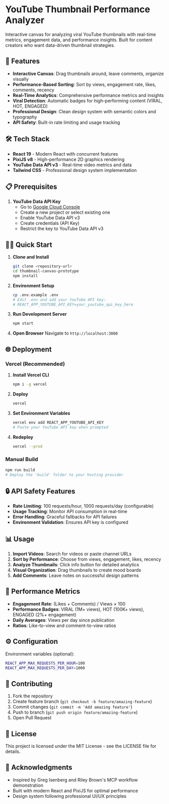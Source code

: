 # YouTube Thumbnail Performance Analyzer

Interactive canvas for analyzing viral YouTube thumbnails with real-time metrics, engagement data, and performance insights. Built for content creators who want data-driven thumbnail strategies.

## 🚀 Features

- **Interactive Canvas**: Drag thumbnails around, leave comments, organize visually
- **Performance-Based Sorting**: Sort by views, engagement rate, likes, comments, recency
- **Real-Time Analytics**: Comprehensive performance metrics and insights
- **Viral Detection**: Automatic badges for high-performing content (VIRAL, HOT, ENGAGED)
- **Professional Design**: Clean design system with semantic colors and typography
- **API Safety**: Built-in rate limiting and usage tracking

## 🛠️ Tech Stack

- **React 19** - Modern React with concurrent features
- **PixiJS v8** - High-performance 2D graphics rendering
- **YouTube Data API v3** - Real-time video metrics and data
- **Tailwind CSS** - Professional design system implementation

## 📋 Prerequisites

1. **YouTube Data API Key**
   - Go to [Google Cloud Console](https://console.developers.google.com/)
   - Create a new project or select existing one
   - Enable YouTube Data API v3
   - Create credentials (API Key)
   - Restrict the key to YouTube Data API v3

## 🏃‍♂️ Quick Start

1. **Clone and Install**
   ```bash
   git clone <repository-url>
   cd thumbnail-canvas-prototype
   npm install
   ```

2. **Environment Setup**
   ```bash
   cp .env.example .env
   # Edit .env and add your YouTube API key:
   # REACT_APP_YOUTUBE_API_KEY=your_youtube_api_key_here
   ```

3. **Run Development Server**
   ```bash
   npm start
   ```

4. **Open Browser**
   Navigate to `http://localhost:3000`

## 🌐 Deployment

### Vercel (Recommended)

1. **Install Vercel CLI**
   ```bash
   npm i -g vercel
   ```

2. **Deploy**
   ```bash
   vercel
   ```

3. **Set Environment Variables**
   ```bash
   vercel env add REACT_APP_YOUTUBE_API_KEY
   # Paste your YouTube API key when prompted
   ```

4. **Redeploy**
   ```bash
   vercel --prod
   ```

### Manual Build

```bash
npm run build
# Deploy the 'build' folder to your hosting provider
```

## 🔒 API Safety Features

- **Rate Limiting**: 100 requests/hour, 1000 requests/day (configurable)
- **Usage Tracking**: Monitor API consumption in real-time
- **Error Handling**: Graceful fallbacks for API failures
- **Environment Validation**: Ensures API key is configured

## 📊 Usage

1. **Import Videos**: Search for videos or paste channel URLs
2. **Sort by Performance**: Choose from views, engagement, likes, recency
3. **Analyze Thumbnails**: Click info button for detailed analytics
4. **Visual Organization**: Drag thumbnails to create mood boards
5. **Add Comments**: Leave notes on successful design patterns

## 🎯 Performance Metrics

- **Engagement Rate**: (Likes + Comments) / Views × 100
- **Performance Badges**: VIRAL (1M+ views), HOT (100K+ views), ENGAGED (2%+ engagement)
- **Daily Averages**: Views per day since publication
- **Ratios**: Like-to-view and comment-to-view ratios

## ⚙️ Configuration

Environment variables (optional):
```bash
REACT_APP_MAX_REQUESTS_PER_HOUR=100
REACT_APP_MAX_REQUESTS_PER_DAY=1000
```

## 🤝 Contributing

1. Fork the repository
2. Create feature branch (`git checkout -b feature/amazing-feature`)
3. Commit changes (`git commit -m 'Add amazing feature'`)
4. Push to branch (`git push origin feature/amazing-feature`)
5. Open Pull Request

## 📄 License

This project is licensed under the MIT License - see the LICENSE file for details.

## 🙏 Acknowledgments

- Inspired by Greg Isenberg and Riley Brown's MCP workflow demonstration
- Built with modern React and PixiJS for optimal performance
- Design system following professional UI/UX principles
